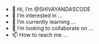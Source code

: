 - 👋 Hi, I’m @SHIVAYANDASCODE
- 👀 I’m interested in ...
- 🌱 I’m currently learning ...
- 💞️ I’m looking to collaborate on ...
- 📫 How to reach me ...

<!---
SHIVAYANDASCODE/SHIVAYANDASCODE is a ✨ special ✨ repository because its `README.md` (this file) appears on your GitHub profile.
You can click the Preview link to take a look at your changes.
--->

